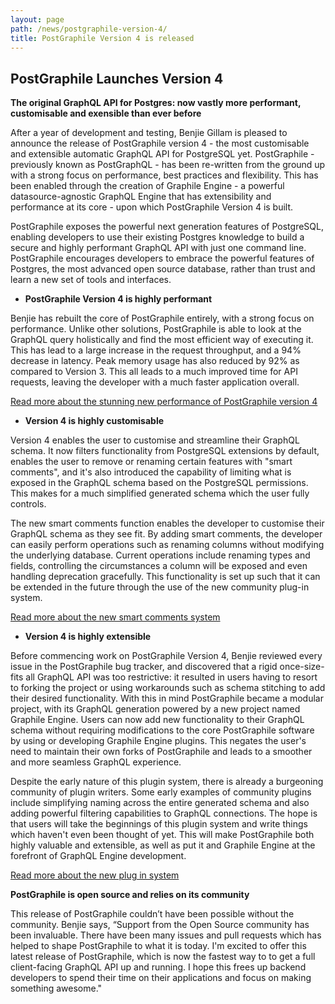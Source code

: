 ```yaml
---
layout: page
path: /news/postgraphile-version-4/
title: PostGraphile Version 4 is released
---
```


## PostGraphile Launches Version 4

__The original GraphQL API for Postgres: now vastly more performant, customisable and exensible than ever before__

After a year of development and testing, Benjie Gillam is pleased to announce the release of PostGraphile version 4 - the most customisable and extensible automatic GraphQL API for PostgreSQL yet. PostGraphile - previously known as PostGraphQL -  has been re-written from the ground up with a strong focus on performance, best practices and flexibility. This has been enabled through the creation of Graphile Engine - a powerful datasource-agnostic GraphQL Engine that has extensibility and performance at its core - upon which PostGraphile Version 4 is built.

PostGraphile exposes the powerful next generation features of PostgreSQL, enabling developers to use their existing Postgres knowledge to build a secure and highly performant GraphQL API with just one command line. PostGraphile encourages developers to embrace the powerful features of Postgres, the most advanced open source database, rather than trust and learn a new set of tools and interfaces.

* __PostGraphile Version 4 is highly performant__

Benjie has rebuilt the core of PostGraphile entirely, with a strong focus on performance. Unlike other solutions, PostGraphile is able to look at the GraphQL query holistically and find the most efficient way of executing it. This has lead to a large increase in the request throughput, and a 94% decrease in latency. Peak memory usage has also reduced by 92% as compared to Version 3. This all leads to a much improved time for API requests, leaving the developer with a much faster application overall.


<div class="flex flex-row flex-wrap">
<div class='text-center col-xs-12 col-md-3 col-lg-5 postgraphile-graphs-requests-per-second'></div>
<div class='text-center col-xs-12 col-md-3 col-lg-5 postgraphile-graphs-average-latency-label'></div>
</div>

[Read more about the stunning new performance of PostGraphile version 4](/postgraphile/performance/)


* __Version 4 is highly customisable__

Version 4 enables the user to customise and streamline their GraphQL schema. It now filters functionality from PostgreSQL extensions by default, enables the user to remove or renaming certain features with "smart comments", and it's also introduced the capability of limiting what is exposed in the GraphQL schema based on the PostgreSQL permissions. This makes for a much simplified generated schema which the user fully controls.

The new smart comments function enables the developer to customise their GraphQL schema as they see fit. By adding smart comments, the developer can easily perform operations such as renaming columns without modifying the underlying database. Current operations include renaming types and fields, controlling the circumstances a column will be exposed and even handling deprecation gracefully. This functionality is set up such that it can be extended in the future through the use of the new community plug-in system.


[Read more about the new smart comments system](/postgraphile/smart-comments/)
  
* __Version 4 is highly extensible__

Before commencing work on PostGraphile Version 4, Benjie reviewed every issue in the PostGraphile bug tracker, and discovered that a rigid once-size-fits all GraphQL API was too restrictive: it resulted in users having to resort to forking the project or using workarounds such as schema stitching to add their desired functionality. With this in mind PostGraphile became a modular project, with its GraphQL generation powered by a new project named Graphile Engine. Users can now add new functionality to their GraphQL schema without requiring modifications to the core PostGraphile software by using or developing Graphile Engine plugins. This negates the user's need to maintain their own forks of PostGraphile and leads to a smoother and more seamless GraphQL experience.

Despite the early nature of this plugin system, there is already a burgeoning community of plugin writers. Some early examples of community plugins include simplifying naming across the entire generated schema and also adding powerful filtering capabilities to GraphQL connections. The hope is that users will take the beginnings of this plugin system and write things which haven't even been thought of yet. This will make PostGraphile both highly valuable and extensible, as well as put it and Graphile Engine at the forefront of GraphQL Engine development.

[Read more about the new plug in system](/postgraphile/extending/)

__PostGraphile is open source and relies on its community__

This release of PostGraphile couldn’t have been possible without the community. Benjie says, “Support from the Open Source community has been invaluable. There have been many issues and pull requests which has helped to shape PostGraphile to what it is today. I'm excited to offer this latest release of PostGraphile, which is now the fastest way to to get a full client-facing GraphQL API up and running. I hope this frees up backend developers to spend their time on their applications and focus on making something awesome."